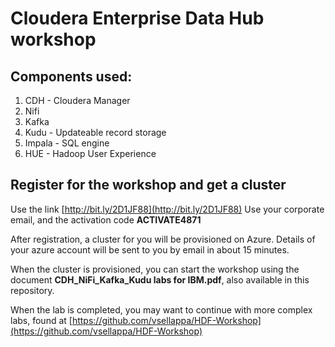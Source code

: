 # Cloudera Enterprise Data Hub workshop

## Components used:
1. CDH - Cloudera Manager
2. Nifi 
3. Kafka  
4. Kudu - Updateable record storage
5. Impala - SQL engine
6. HUE - Hadoop User Experience

## Register for the workshop and get a cluster
Use the link [http://bit.ly/2D1JF88](http://bit.ly/2D1JF88)
Use your corporate email, and the activation code **ACTIVATE4871**

After registration, a cluster for you will be provisioned on Azure.
Details of your azure account will be sent to you by email in about 15 minutes.

When the cluster is provisioned, you can start the workshop using the document **CDH_NiFi_Kafka_Kudu labs for IBM.pdf**, also 
available in this repository.

When the lab is completed, you may want to continue with more complex labs, found at 
[https://github.com/vsellappa/HDF-Workshop](https://github.com/vsellappa/HDF-Workshop)
